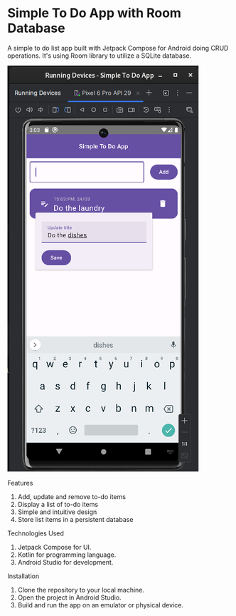 # Simple To Do App with Room Database
A simple to do list app built with Jetpack Compose for Android doing CRUD operations. It's using Room library to utilize a SQLite database.

![AppSs](https://raw.githubusercontent.com/dogaegeozden/Simple-To-Do-App/main/screenshots/sc_1.png)

Features

1) Add, update and remove to-do items
2) Display a list of to-do items
3) Simple and intuitive design
4) Store list items in a persistent database

Technologies Used

1) Jetpack Compose for UI.
2) Kotlin for programming language.
3) Android Studio for development.

Installation

1) Clone the repository to your local machine.
2) Open the project in Android Studio.
3) Build and run the app on an emulator or physical device.
